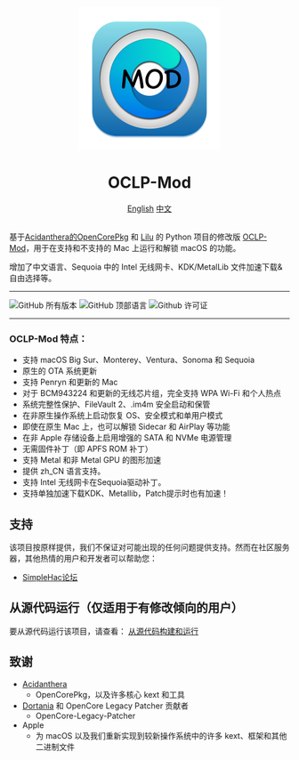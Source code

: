 <div align="center">
             <img src="docs/images/OC-Patcher.png" alt="OpenCore Patcher Logo" width="256" />
             <h1>OCLP-Mod</h1>
  <a href="https://github.com/laobamac/OCLP-Mod/blob/main/README.md">English</a>  <a href="https://github.com/laobamac/OCLP-Mod/blob/main/README_CN.md">中文</a>
</div>
<br>

基于[Acidanthera的OpenCorePkg](https://github.com/acidanthera/OpenCorePkg) 和 [Lilu](https://github.com/acidanthera/Lilu) 的 Python 项目的修改版 [OCLP-Mod](https://github.com/laobamac/OCLP-Mod)，用于在支持和不支持的 Mac 上运行和解锁 macOS 的功能。

增加了中文语言、Sequoia 中的 Intel 无线网卡、KDK/MetalLib 文件加速下载&自由选择等。

----------

![GitHub 所有版本](https://img.shields.io/github/release/laobamac/OCLP-Mod) ![GitHub 顶部语言](https://img.shields.io/github/languages/top/laobamac/OCLP-Mod?color=4B8BBE&style=plastic) ![Github 许可证](https://img.shields.io/github/license/laobamac/OCLP-Mod)

----------

### OCLP-Mod 特点：

* 支持 macOS Big Sur、Monterey、Ventura、Sonoma 和 Sequoia
* 原生的 OTA 系统更新
* 支持 Penryn 和更新的 Mac
* 对于 BCM943224 和更新的无线芯片组，完全支持 WPA Wi-Fi 和个人热点
* 系统完整性保护、FileVault 2、.im4m 安全启动和保管
* 在非原生操作系统上启动恢复 OS、安全模式和单用户模式
* 即使在原生 Mac 上，也可以解锁 Sidecar 和 AirPlay 等功能
* 在非 Apple 存储设备上启用增强的 SATA 和 NVMe 电源管理
* 无需固件补丁（即 APFS ROM 补丁）
* 支持 Metal 和非 Metal GPU 的图形加速
* 提供 zh_CN 语言支持。
* 支持 Intel 无线网卡在Sequoia驱动补丁。
* 支持单独加速下载KDK、Metallib，Patch提示时也有加速！

## 支持

该项目按原样提供，我们不保证对可能出现的任何问题提供支持。然而在社区服务器，其他热情的用户和开发者可以帮助您：

* [SimpleHac论坛](https://www.simplehac.cn)

## 从源代码运行（仅适用于有修改倾向的用户）

要从源代码运行该项目，请查看： [从源代码构建和运行](./SOURCE.md)

## 致谢

* [Acidanthera](https://github.com/Acidanthera)
  * OpenCorePkg，以及许多核心 kext 和工具
* [Dortania](https://github.com/dortania) 和 OpenCore Legacy Patcher 贡献者
  * OpenCore-Legacy-Patcher
* Apple
  * 为 macOS 以及我们重新实现到较新操作系统中的许多 kext、框架和其他二进制文件
